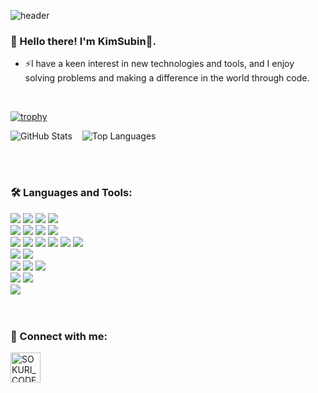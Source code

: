 ![header](https://capsule-render.vercel.app/api?type=waving&color=gradient&height=250&section=header&text=KimSubin&fontSize=55)

### 🌈 Hello there! I'm KimSubin👋.
<ul>
  <li>⚡I have a keen interest in new technologies and tools, and I enjoy solving problems and making a difference in the world through code.</li>
</ul>

<br>

[![trophy](https://github-profile-trophy.vercel.app/?username=KingGodSubin&theme=onedark)](https://github.com/ryo-ma/github-profile-trophy)
<br>

<img src="https://github-readme-stats.vercel.app/api?username=KingGodSubin&show_icons=true&theme=algolia" alt="GitHub Stats">&nbsp;&nbsp;&nbsp;
<img src="https://github-readme-stats.vercel.app/api/top-langs/?username=KingGodSubin&layout=compact&theme=algolia" alt="Top Languages">

<br>
<br>

### 🛠 Languages and Tools:
<div>
  <img src="https://img.shields.io/badge/Python-3776AB?style=flat-square&logo=Python&logoColor=white"/>
  <img src="https://img.shields.io/badge/Java-007396?style=flat-squaret&logo=OpenJDK&logoColor=white"/>
  <img src="https://img.shields.io/badge/C-A8B9CC?style=flat-squaret&logo=C&logoColor=white"/>
  <img src="https://img.shields.io/badge/c++-00599C?style=flat-squaret&logo=c%2B%2B&logoColor=white">
  <br>
  <img src="https://img.shields.io/badge/CSS3-1572B6?style=flat-square&logo=CSS3&logoColor=white"/> </t>
  <img src="https://img.shields.io/badge/HTML5-E34F26?style=flat-square&logo=HTML5&logoColor=white"/> 
  <img src="https://img.shields.io/badge/JavaScript-F7DF1E?style=flat-square&logo=JavaScript&logoColor=white"/>
  <img src="https://img.shields.io/badge/Visual Studio Code-007ACC?style=flat-square&logo=Visual Studio Code&logoColor=white"/>
  <br>
  <img src="https://img.shields.io/badge/PyCharm-000000?style=flat-square&logo=PyCharm&logoColor=white"/>
  <img src="https://img.shields.io/badge/Django-092E20?style=flat-square&logo=Django&logoColor=white"/>
  <img src="https://img.shields.io/badge/Google Colab-F9AB00?style=flat-square&logo=Google Colab&logoColor=white"/>
  <img src="https://img.shields.io/badge/Jupyter-F37626?style=flat-square&logo=Jupyter&logoColor=white"/>
  <img src="https://img.shields.io/badge/pandas-150458?style=flat-square&logo=pandas&logoColor=white"/>
  <img src="https://img.shields.io/badge/numpy-013243?style=flat-square&logo=numpy&logoColor=white"/>
  <br>
  <img src="https://img.shields.io/badge/oracle-F80000?style=flat-square&logo=oracle&logoColor=white"> 
  <img src="https://img.shields.io/badge/mysql-4479A1?style=flat-square&logo=mysql&logoColor=white">
  <br>
  <img src="https://img.shields.io/badge/Amazone AWS-232F3E?style=flat-square&logo=Amazon AWS&logoColor=white">
  <img src="https://img.shields.io/badge/NGINX-009639?style=flat-square&logo=NGINX&logoColor=white">
  <img src="https://img.shields.io/badge/Gunicorn-499848?style=flat-square&logo=Gunicorn&logoColor=white">
  <br>
  <img src="https://img.shields.io/badge/Git-F05032?style=flat-square&logo=Git&logoColor=white">
  <img src="https://img.shields.io/badge/GitHub-181717?style=flat-square&logo=GitHub&logoColor=white">
  <br>
  <img src="https://img.shields.io/badge/slack-4A154B?style=flat-square&logo=GitHub&logoColor=white">
</div>

<br>
<br>

### 🤗 Connect with me:
<div>
  
  [<img align="left" alt="SOKURI_CODE | Instagram" width="48px" src="https://img.icons8.com/color/48/000000/instagram-new--v2.png" />][instagram]
</div>

[instagram]: https://www.instagram.com/kinggodsubin/
